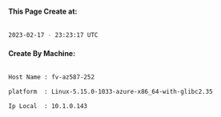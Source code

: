 
   
#### This Page Create at:

```bash

2023-02-17 - 23:23:17 UTC

```

#### Create By Machine:

```bash

Host Name : fv-az587-252

platform  : Linux-5.15.0-1033-azure-x86_64-with-glibc2.35

Ip Local  : 10.1.0.143

```


